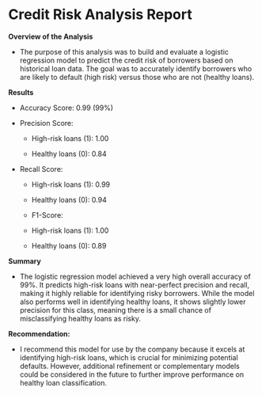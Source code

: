 # **Credit Risk Analysis Report**

**Overview of the Analysis**
 * The purpose of this analysis was to build and evaluate a logistic regression model to predict the credit risk of borrowers based on historical loan data. The goal was to accurately identify borrowers who are likely to default (high risk) versus those who are not (healthy loans).

**Results**
* Accuracy Score: 0.99 (99%)

* Precision Score:

    * High-risk loans (1): 1.00

    * Healthy loans (0): 0.84

* Recall Score:

    * High-risk loans (1): 0.99

    * Healthy loans (0): 0.94

    * F1-Score:

    * High-risk loans (1): 1.00

    * Healthy loans (0): 0.89

**Summary**
* The logistic regression model achieved a very high overall accuracy of 99%.
It predicts high-risk loans with near-perfect precision and recall, making it highly reliable for identifying risky borrowers. While the model also performs well in identifying healthy loans, it shows slightly lower precision for this class, meaning there is a small chance of misclassifying healthy loans as risky.

**Recommendation:**
* I recommend this model for use by the company because it excels at identifying high-risk loans, which is crucial for minimizing potential defaults. However, additional refinement or complementary models could be considered in the future to further improve performance on healthy loan classification.